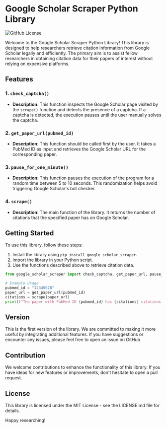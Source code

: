 # Google Scholar Scraper Python Library

![GitHub License](https://img.shields.io/badge/license-MIT-blue.svg)

Welcome to the Google Scholar Scraper Python Library! This library is designed to help researchers retrieve citation information from Google Scholar legally and efficiently. The primary aim is to assist fellow researchers in obtaining citation data for their papers of interest without relying on expensive platforms.

## Features

### 1. `check_captcha()`
- **Description**: This function inspects the Google Scholar page visited by the `scrape()` function and detects the presence of a captcha. If a captcha is detected, the execution pauses until the user manually solves the captcha.

### 2. `get_paper_url(pubmed_id)`
- **Description**: This function should be called first by the user. It takes a PubMed ID as input and retrieves the Google Scholar URL for the corresponding paper.

### 3. `pause_for_one_minute()`
- **Description**: This function pauses the execution of the program for a random time between 5 to 10 seconds. This randomization helps avoid triggering Google Scholar's bot checker.

### 4. `scrape()`
- **Description**: The main function of the library. It returns the number of citations that the specified paper has on Google Scholar.

## Getting Started

To use this library, follow these steps:

1. Install the library using `pip install google_scholar_scraper`.
2. Import the library in your Python script.
3. Use the functions described above to retrieve citation data.

```python
from google_scholar_scraper import check_captcha, get_paper_url, pause_for_one_minute, scrape

# Example Usage
pubmed_id = "12345678"
paper_url = get_paper_url(pubmed_id)
citations = scrape(paper_url)
print(f"The paper with PubMed ID {pubmed_id} has {citations} citations on Google Scholar.")
```

## Version

This is the first version of the library. We are committed to making it more useful by integrating additional features. If you have suggestions or encounter any issues, please feel free to open an issue on GitHub.

## Contribution

We welcome contributions to enhance the functionality of this library. If you have ideas for new features or improvements, don't hesitate to open a pull request.

## License

This library is licensed under the MIT License - see the LICENSE.md file for details.

Happy researching!
